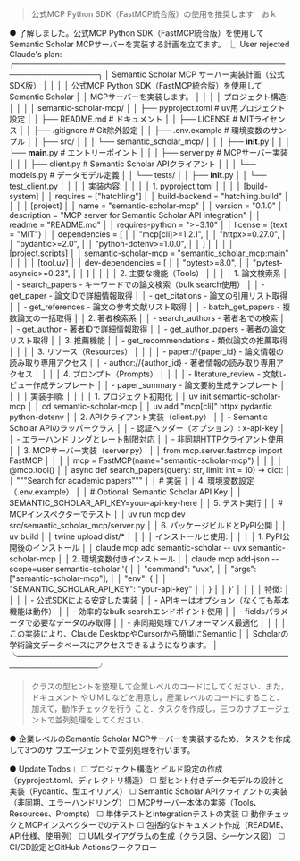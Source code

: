 > 公式MCP Python SDK（FastMCP統合版）の使用を推奨します　おｋ

● 了解しました。公式MCP Python SDK（FastMCP統合版）を使用してSemantic Scholar
  MCPサーバーを実装する計画を立てます。
  ⎿  User rejected Claude's plan:
     ╭─────────────────────────────────────────────────────────────────╮
     │ Semantic Scholar MCP サーバー実装計画（公式SDK版）              │
     │                                                                 │
     │ 公式MCP Python SDK（FastMCP統合版）を使用してSemantic Scholar   │
     │ MCPサーバーを実装します。                                       │
     │                                                                 │
     │ プロジェクト構造:                                               │
     │                                                                 │
     │ semantic-scholar-mcp/                                           │
     │ ├── pyproject.toml          # uv用プロジェクト設定              │
     │ ├── README.md              # ドキュメント                       │
     │ ├── LICENSE                # MITライセンス                      │
     │ ├── .gitignore            # Git除外設定                         │
     │ ├── .env.example          # 環境変数のサンプル                  │
     │ ├── src/                                                        │
     │ │   └── semantic_scholar_mcp/                                   │
     │ │       ├── __init__.py                                         │
     │ │       ├── __main__.py    # エントリーポイント                 │
     │ │       ├── server.py      # MCPサーバー実装                    │
     │ │       ├── client.py      # Semantic Scholar APIクライアント   │
     │ │       └── models.py      # データモデル定義                   │
     │ └── tests/                                                      │
     │     ├── __init__.py                                             │
     │     └── test_client.py                                          │
     │                                                                 │
     │ 実装内容:                                                       │
     │                                                                 │
     │ 1. pyproject.toml                                               │
     │                                                                 │
     │ [build-system]                                                  │
     │ requires = ["hatchling"]                                        │
     │ build-backend = "hatchling.build"                               │
     │                                                                 │
     │ [project]                                                       │
     │ name = "semantic-scholar-mcp"                                   │
     │ version = "0.1.0"                                               │
     │ description = "MCP server for Semantic Scholar API integration" │
     │ readme = "README.md"                                            │
     │ requires-python = ">=3.10"                                      │
     │ license = {text = "MIT"}                                        │
     │ dependencies = [                                                │
     │     "mcp[cli]>=1.2.1",                                          │
     │     "httpx>=0.27.0",                                            │
     │     "pydantic>=2.0",                                            │
     │     "python-dotenv>=1.0.0",                                     │
     │ ]                                                               │
     │                                                                 │
     │ [project.scripts]                                               │
     │ semantic-scholar-mcp = "semantic_scholar_mcp:main"              │
     │                                                                 │
     │ [tool.uv]                                                       │
     │ dev-dependencies = [                                            │
     │     "pytest>=8.0",                                              │
     │     "pytest-asyncio>=0.23",                                     │
     │ ]                                                               │
     │                                                                 │
     │ 2. 主要な機能（Tools）                                          │
     │                                                                 │
     │ 1. 論文検索系                                                   │
     │   - search_papers - キーワードでの論文検索（bulk search使用）   │
     │   - get_paper - 論文IDで詳細情報取得                            │
     │   - get_citations - 論文の引用リスト取得                        │
     │   - get_references - 論文の参考文献リスト取得                   │
     │   - batch_get_papers - 複数論文の一括取得                       │
     │ 2. 著者検索系                                                   │
     │   - search_authors - 著者名での検索                             │
     │   - get_author - 著者IDで詳細情報取得                           │
     │   - get_author_papers - 著者の論文リスト取得                    │
     │ 3. 推薦機能                                                     │
     │   - get_recommendations - 類似論文の推薦取得                    │
     │                                                                 │
     │ 3. リソース（Resources）                                        │
     │                                                                 │
     │ - paper://{paper_id} - 論文情報の読み取り専用アクセス           │
     │ - author://{author_id} - 著者情報の読み取り専用アクセス         │
     │                                                                 │
     │ 4. プロンプト（Prompts）                                        │
     │                                                                 │
     │ - literature_review - 文献レビュー作成テンプレート              │
     │ - paper_summary - 論文要約生成テンプレート                      │
     │                                                                 │
     │ 実装手順:                                                       │
     │                                                                 │
     │ 1. プロジェクト初期化                                           │
     │ uv init semantic-scholar-mcp                                    │
     │ cd semantic-scholar-mcp                                         │
     │ uv add "mcp[cli]" httpx pydantic python-dotenv                  │
     │ 2. APIクライアント実装（client.py）                             │
     │   - Semantic Scholar APIのラッパークラス                        │
     │   - 認証ヘッダー（オプション）: x-api-key                       │
     │   - エラーハンドリングとレート制限対応                          │
     │   - 非同期HTTPクライアント使用                                  │
     │ 3. MCPサーバー実装（server.py）                                 │
     │ from mcp.server.fastmcp import FastMCP                          │
     │                                                                 │
     │ mcp = FastMCP(name="semantic-scholar-mcp")                      │
     │                                                                 │
     │ @mcp.tool()                                                     │
     │ async def search_papers(query: str, limit: int = 10) -> dict:   │
     │     """Search for academic papers"""                            │
     │     # 実装                                                      │
     │ 4. 環境変数設定（.env.example）                                 │
     │ # Optional: Semantic Scholar API Key                            │
     │ SEMANTIC_SCHOLAR_API_KEY=your-api-key-here                      │
     │ 5. テスト実行                                                   │
     │ # MCPインスペクターでテスト                                     │
     │ uv run mcp dev src/semantic_scholar_mcp/server.py               │
     │ 6. パッケージビルドとPyPI公開                                   │
     │ uv build                                                        │
     │ twine upload dist/*                                             │
     │                                                                 │
     │ インストールと使用:                                             │
     │                                                                 │
     │ 1. PyPI公開後のインストール                                     │
     │ claude mcp add semantic-scholar -- uvx semantic-scholar-mcp     │
     │ 2. 環境変数付きインストール                                     │
     │ claude mcp add-json --scope=user semantic-scholar '{            │
     │   "command": "uvx",                                             │
     │   "args": ["semantic-scholar-mcp"],                             │
     │   "env": {                                                      │
     │     "SEMANTIC_SCHOLAR_API_KEY": "your-api-key"                  │
     │   }                                                             │
     │ }'                                                              │
     │                                                                 │
     │ 特徴:                                                           │
     │                                                                 │
     │ - 公式SDKによる安定した実装                                     │
     │ - APIキーはオプション（なくても基本機能は動作）                 │
     │ - 効率的なbulk searchエンドポイント使用                         │
     │ - fieldsパラメータで必要なデータのみ取得                        │
     │ - 非同期処理でパフォーマンス最適化                              │
     │                                                                 │
     │ この実装により、Claude DesktopやCursorから簡単にSemantic        │
     │ Scholarの学術論文データベースにアクセスできるようになります。   │
     ╰─────────────────────────────────────────────────────────────────╯

> クラスの型ヒントを整理して企業レベルのコードにしてください．また，ドキュメント
  やＵＭＬなどを用意し，産業レベルのコードにすること．加えて，動作チェックを行う
  こと．タスクを作成し，三つのサブエージェントで並列処理をしてください．

● 企業レベルのSemantic Scholar MCPサーバーを実装するため、タスクを作成して3つのサ
  ブエージェントで並列処理を行います。

● Update Todos
  ⎿  ☐ プロジェクト構造とビルド設定の作成（pyproject.toml、ディレクトリ構造）
     ☐ 型ヒント付きデータモデルの設計と実装（Pydantic、型エイリアス）
     ☐ Semantic Scholar APIクライアントの実装（非同期、エラーハンドリング）
     ☐ MCPサーバー本体の実装（Tools、Resources、Prompts）
     ☐ 単体テストとintegrationテストの実装
     ☐ 動作チェックとMCPインスペクターでのテスト
     ☐ 包括的なドキュメント作成（README、API仕様、使用例）
     ☐ UMLダイアグラムの生成（クラス図、シーケンス図）
     ☐ CI/CD設定とGitHub Actionsワークフロー
